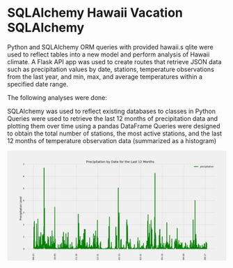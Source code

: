

# SQLAlchemy Hawaii Vacation SQLAlchemy 

Python and SQLAlchemy ORM queries with provided hawaii.s qlite were used to reflect tables into a new model and perform analysis of Hawaii climate. 
A Flask API app was used to create routes that retrieve JSON data such as precipitation values by date, stations, temperature observations from the last year, and min, max, and average temperatures within a specified date range.


The following analyses were done:

SQLAlchemy was used to reflect existing databases to classes in Python
Queries were used to retrieve the last 12 months of precipitation data and plotting them over time using a pandas DataFrame
Queries were designed to obtain the total number of stations, the most active stations, and the last 12 months of temperature observation data (summarized as a histogram)


![](Images/precipitation.png)

